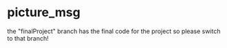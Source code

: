# picture_msg

the "finalProject" branch has the final code for the project so please switch to that branch!
